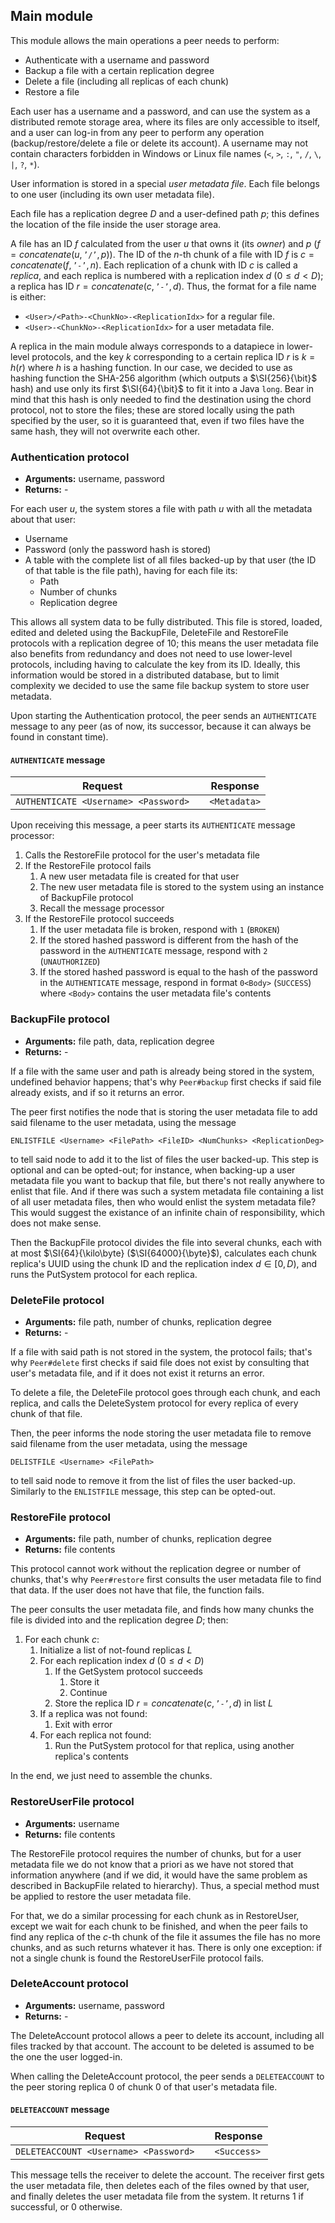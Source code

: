 ## Main module

This module allows the main operations a peer needs to perform:

- Authenticate with a username and password
- Backup a file with a certain replication degree
- Delete a file (including all replicas of each chunk)
- Restore a file

Each user has a username and a password, and can use the system as a distributed remote storage area, where its files are only accessible to itself, and a user can log-in from any peer to perform any operation (backup/restore/delete a file or delete its account). A username may not contain characters forbidden in Windows or Linux file names (`<`, `>`, `:`, `"`, `/`, `\`, `|`, `?`, `*`).

User information is stored in a special *user metadata file*. Each file belongs to one user (including its own user metadata file).

Each file has a replication degree $D$ and a user-defined path $p$; this defines the location of the file inside the user storage area.

A file has an ID $f$ calculated from the user $u$ that owns it (its *owner*) and $p$ ($f = concatenate(u, \texttt{'/'}, p))$. The ID of the $n$-th chunk of a file with ID $f$ is $c = concatenate(f, \texttt{'-'}, n)$. Each replication of a chunk with ID $c$ is called a *replica*, and each replica is numbered with a replication index $d$ ($0 ≤ d < D$); a replica has ID $r = concatenate(c, \texttt{'-'}, d)$. Thus, the format for a file name is either:

- `<User>/<Path>-<ChunkNo>-<ReplicationIdx>` for a regular file.
- `<User>-<ChunkNo>-<ReplicationIdx>` for a user metadata file.

A replica in the main module always corresponds to a datapiece in lower-level protocols, and the key $k$ corresponding to a certain replica ID $r$ is $k = h(r)$ where $h$ is a hashing function. In our case, we decided to use as hashing function the SHA-256 algorithm (which outputs a $\SI{256}{\bit}$ hash) and use only its first $\SI{64}{\bit}$ to fit it into a Java `long`. Bear in mind that this hash is only needed to find the destination using the chord protocol, not to store the files; these are stored locally using the path specified by the user, so it is guaranteed that, even if two files have the same hash, they will not overwrite each other.

### Authentication protocol

- **Arguments:** username, password
- **Returns:** -

For each user $u$, the system stores a file with path $u$ with all the metadata about that user:

- Username
- Password (only the password hash is stored)
- A table with the complete list of all files backed-up by that user (the ID of that table is the file path), having for each file its:
  - Path
  - Number of chunks
  - Replication degree

This allows all system data to be fully distributed. This file is stored, loaded, edited and deleted using the BackupFile, DeleteFile and RestoreFile protocols with a replication degree of 10; this means the user metadata file also benefits from redundancy and does not need to use lower-level protocols, including having to calculate the key from its ID. Ideally, this information would be stored in a distributed database, but to limit complexity we decided to use the same file backup system to store user metadata.

Upon starting the Authentication protocol, the peer sends an `AUTHENTICATE` message to any peer (as of now, its successor, because it can always be found in constant time).

#### `AUTHENTICATE` message

| **Request**                          | | **Response** |
|--------------------------------------|-|--------------|
| `AUTHENTICATE <Username> <Password>` | | `<Metadata>` |

Upon receiving this message, a peer starts its `AUTHENTICATE` message processor:

1. Calls the RestoreFile protocol for the user's metadata file
2. If the RestoreFile protocol fails
   1. A new user metadata file is created for that user
   2. The new user metadata file is stored to the system using an instance of BackupFile protocol
   3. Recall the message processor
3. If the RestoreFile protocol succeeds
   1. If the user metadata file is broken, respond with `1` (`BROKEN`)
   2. If the stored hashed password is different from the hash of the password in the `AUTHENTICATE` message, respond with `2` (`UNAUTHORIZED`)
   3. If the stored hashed password is equal to the hash of the password in the `AUTHENTICATE` message, respond in format `0<Body>` (`SUCCESS`) where `<Body>` contains the user metadata file's contents

### BackupFile protocol

- **Arguments:** file path, data, replication degree
- **Returns:** -

If a file with the same user and path is already being stored in the system, undefined behavior happens; that's why `Peer#backup` first checks if said file already exists, and if so it returns an error.

The peer first notifies the node that is storing the user metadata file to add said filename to the user metadata, using the message

```
ENLISTFILE <Username> <FilePath> <FileID> <NumChunks> <ReplicationDeg>
```

to tell said node to add it to the list of files the user backed-up. This step is optional and can be opted-out; for instance, when backing-up a user metadata file you want to backup that file, but there's not really anywhere to enlist that file. And if there was such a system metadata file containing a list of all user metadata files, then who would enlist the system metadata file? This would suggest the existance of an infinite chain of responsibility, which does not make sense.

Then the BackupFile protocol divides the file into several chunks, each with at most $\SI{64}{\kilo\byte} ($\SI{64000}{\byte}$), calculates each chunk replica's UUID using the chunk ID and the replication index $d \in [0, D)$, and runs the PutSystem protocol for each replica.

### DeleteFile protocol

- **Arguments:** file path, number of chunks, replication degree
- **Returns:** -

If a file with said path is not stored in the system, the protocol fails; that's why `Peer#delete` first checks if said file does not exist by consulting that user's metadata file, and if it does not exist it returns an error.

To delete a file, the DeleteFile protocol goes through each chunk, and each replica, and calls the DeleteSystem protocol for every replica of every chunk of that file.

Then, the peer informs the node storing the user metadata file to remove said filename from the user metadata, using the message

```
DELISTFILE <Username> <FilePath>
```

to tell said node to remove it from the list of files the user backed-up. Similarly to the `ENLISTFILE` message, this step can be opted-out.

### RestoreFile protocol

- **Arguments:** file path, number of chunks, replication degree
- **Returns:** file contents

This protocol cannot work without the replication degree or number of chunks, that's why `Peer#restore` first consults the user metadata file to find that data. If the user does not have that file, the function fails.

The peer consults the user metadata file, and finds how many chunks the file is divided into and the replication degree $D$; then:

1. For each chunk $c$:
   1. Initialize a list of not-found replicas $L$
   2. For each replication index $d$ ($0 ≤ d < D$)
      1. If the GetSystem protocol succeeds
         1. Store it
         2. Continue
      2. Store the replica ID $r = concatenate(c,\texttt{'-'},d)$ in list $L$
   3. If a replica was not found:
      1. Exit with error
   4. For each replica not found:
      1. Run the PutSystem protocol for that replica, using another replica's contents

In the end, we just need to assemble the chunks.

### RestoreUserFile protocol

- **Arguments:** username
- **Returns:** file contents

The RestoreFile protocol requires the number of chunks, but for a user metadata file we do not know that a priori as we have not stored that information anywhere (and if we did, it would have the same problem as described in BackupFile related to hierarchy). Thus, a special method must be applied to restore the user metadata file.

For that, we do a similar processing for each chunk as in RestoreUser, except we wait for each chunk to be finished, and when the peer fails to find any replica of the $c$-th chunk of the file it assumes the file has no more chunks, and as such returns whatever it has. There is only one exception: if not a single chunk is found the RestoreUserFile protocol fails.

### DeleteAccount protocol

- **Arguments:** username, password
- **Returns:** -

The DeleteAccount protocol allows a peer to delete its account, including all files tracked by that account. The account to be deleted is assumed to be the one the user logged-in.

When calling the DeleteAccount protocol, the peer sends a `DELETEACCOUNT` to the peer storing replica 0 of chunk 0 of that user's metadata file.

#### `DELETEACCOUNT` message

| **Request**                           | | **Response** |
|---------------------------------------|-|--------------|
| `DELETEACCOUNT <Username> <Password>` | | `<Success>`  |

This message tells the receiver to delete the account. The receiver first gets the user metadata file, then deletes each of the files owned by that user, and finally deletes the user metadata file from the system. It returns 1 if successful, or 0 otherwise.
